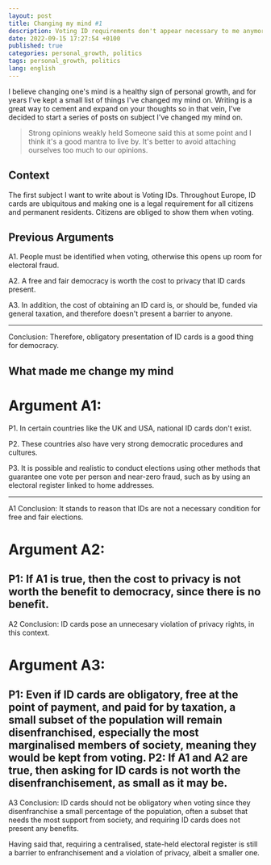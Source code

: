 ```yaml
---
layout: post
title: Changing my mind #1
description: Voting ID requirements don't appear necessary to me anymore.
date: 2022-09-15 17:27:54 +0100
published: true
categories: personal_growth, politics
tags: personal_growth, politics
lang: english
---
```


I believe changing one's mind is a healthy sign of personal growth, and for years I've kept a small list of things I've changed my mind on. Writing is a great way to cement and expand on your thoughts so in that vein, I've decided to start a series of posts on subject I've changed my mind on. 

>Strong opinions weakly held
Someone said this at some point and I think it's a good mantra to live by. It's better to avoid attaching ourselves too much to our opinions.

## Context
The first subject I want to write about is Voting IDs. Throughout Europe, ID cards are ubiquitous and making one is a legal requirement for all citizens and permanent residents. Citizens are obliged to show them when voting.

## Previous Arguments
A1. People must be identified when voting, otherwise this opens up room for electoral fraud. 

A2. A free and fair democracy is worth the cost to privacy that ID cards present. 

A3. In addition, the cost of obtaining an ID card is, or should be, funded via general taxation, and therefore doesn't present a barrier to anyone. 

---

Conclusion: Therefore, obligatory presentation of ID cards is a good thing for democracy.

## What made me change my mind
# Argument A1:
P1. In certain countries like the UK and USA, national ID cards don't exist. 

P2. These countries also have very strong democratic procedures and cultures. 

P3. It is possible and realistic to conduct elections using other methods that guarantee one vote per person and near-zero fraud, such as by using an electoral register linked to home addresses.

---

A1 Conclusion: It stands to reason that IDs are not a necessary condition for free and fair elections. 

# Argument A2:
P1: If A1 is true, then the cost to privacy is not worth the benefit to democracy, since there is no benefit.
---
A2 Conclusion: ID cards pose an unnecesary violation of privacy rights, in this context.

# Argument A3:
P1: Even if ID cards are obligatory, free at the point of payment, and paid for by taxation, a small subset of the population will remain disenfranchised, especially the most marginalised members of society, meaning they would be kept from voting.
P2: If A1 and A2 are true, then asking for ID cards is not worth the disenfranchisement, as small as it may be.
---
A3 Conclusion: ID cards should not be obligatory when voting since they disenfranchise a small percentage of the population, often a subset that needs the most support from society, and requiring ID cards does not present any benefits.

Having said that, requiring a centralised, state-held electoral register is still a barrier to enfranchisement and a violation of privacy, albeit a smaller one.